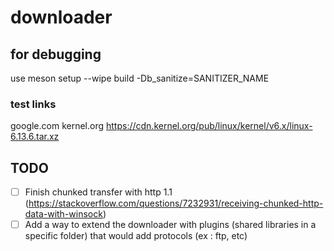 # downloader

## for debugging

use meson setup --wipe build -Db_sanitize=SANITIZER_NAME

### test links

google.com
kernel.org
https://cdn.kernel.org/pub/linux/kernel/v6.x/linux-6.13.6.tar.xz

## TODO

- [ ] Finish chunked transfer with http 1.1 (https://stackoverflow.com/questions/7232931/receiving-chunked-http-data-with-winsock)
- [ ] Add a way to extend the downloader with plugins (shared libraries in a specific folder) that would add protocols (ex : ftp, etc)